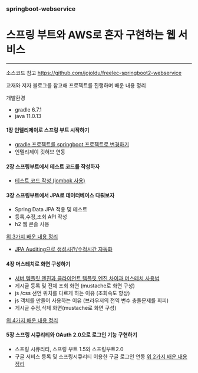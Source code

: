 ### springboot-webservice
# **스프링 부트와 AWS로 혼자 구현하는 웹 서비스**
****
소스코드 참고 https://github.com/jojoldu/freelec-springboot2-webservice

교재와 저자 블로그를 참고해 프로젝트를 진행하며 배운 내용 정리

개발환경
* gradle 6.7.1
* java 11.0.13


#### 1장 인텔리제이로 스프링 부트 시작하기
* [gradle 프로젝트를 springboot 프로젝트로 변경하기](https://chobo24.tistory.com/entry/spring-%EA%B7%B8%EB%A0%88%EC%9D%B4%EB%93%A4-%ED%94%84%EB%A1%9C%EC%A0%9D%ED%8A%B8%EB%A5%BC-%EC%8A%A4%ED%94%84%EB%A7%81-%EB%B6%80%ED%8A%B8-%ED%94%84%EB%A1%9C%EC%A0%9D%ED%8A%B8%EB%A1%9C-%EB%B3%80%EA%B2%BD%ED%95%98%EA%B8%B0)
* 인텔리제이 깃허브 연동

#### 2장 스프링부트에서 테스트 코드를 작성하자
* [테스트 코드 작성 (lombok 사용)](https://chobo24.tistory.com/entry/spring-%EC%8A%A4%ED%94%84%EB%A7%81-%EB%B6%80%ED%8A%B8%EC%97%90%EC%84%9C-%ED%85%8C%EC%8A%A4%ED%8A%B8-%EC%BD%94%EB%93%9C-%EC%9E%91%EC%84%B1%ED%95%98%EA%B8%B0)
  
#### 3장 스프링부트에서 JPA로 데이터베이스 다뤄보자
* Spring Data JPA 적용 및 테스트
* 등록,수정,조회 API 작성
* h2 웹 콘솔 사용

[위 3가지 배운 내용 정리](https://chobo24.tistory.com/entry/spring-Spring-Data-JPA-%EC%A0%81%EC%9A%A9-%EB%B0%8F-%EB%93%B1%EB%A1%9D%EC%88%98%EC%A0%95%EC%A1%B0%ED%9A%8C-API-%EC%9E%91%EC%84%B1%ED%95%98%EA%B8%B0)
* [JPA Auditing으로 생성시간/수정시간 자동화](https://chobo24.tistory.com/entry/spring-JPA-Auditing-%EC%83%9D%EC%84%B1%EC%88%98%EC%A0%95%EC%8B%9C%EA%B0%84-%EC%9E%90%EB%8F%99%ED%99%94)

#### 4장 머스테치로 화면 구성하기
* [서버 템플릿 엔진과 클라이언트 템플릿 엔진 차이과 머스테치 사용법](https://chobo24.tistory.com/entry/spring-%EC%84%9C%EB%B2%84-%ED%85%9C%ED%94%8C%EB%A6%BF-%EC%97%94%EC%A7%84%EA%B3%BC-%ED%81%B4%EB%9D%BC%EC%9D%B4%EC%96%B8%ED%8A%B8-%ED%85%9C%ED%94%8C%EB%A6%BF-%EC%97%94%EC%A7%84-%EC%B0%A8%EC%9D%B4-feat-%EB%A8%B8%EC%8A%A4%ED%85%8C%EC%B9%98-%EC%82%AC%EC%9A%A9%EB%B2%95)
* 게시글 등록 및 전체 조회 화면 (mustache로 화면 구성)
* js /css 선언 위치를 다르게 하는 이유 (조회속도 향상)
* js 객체를 만들어 사용하는 이유 (브라우저의 전역 변수 충돌문제를 회피)
* 게시글 수정,삭제 화면(mustache로 화면 구성)

[위 4가지 배운 내용 정리](https://chobo24.tistory.com/entry/spring-%EA%B2%8C%EC%8B%9C%EA%B8%80-%EB%93%B1%EB%A1%9D-%EB%B0%8F-%EC%A0%84%EC%B2%B4-%EC%A1%B0%ED%9A%8C-%EB%AA%A9%EB%A1%9D-%EC%88%98%EC%A0%95-%EC%82%AD%EC%A0%9C-%ED%99%94%EB%A9%B4-%EA%B5%AC%ED%98%84)

#### 5장 스프링 시큐리티와 OAuth 2.0으로 로그인 기능 구현하기
* 스프링 시큐리티, 스프링 부트 1.5와 스프링부트2.0
* 구글 서비스 등록 및 스프링시큐리티 이용한 구글 로그인 연동
[위 2가지 배운 내용 정리](https://chobo24.tistory.com/entry/spring-%EC%8A%A4%ED%94%84%EB%A7%81-%EC%8B%9C%ED%81%90%EB%A6%AC%ED%8B%B0%EC%99%80-OAuth20%EC%9C%BC%EB%A1%9C-%EB%A1%9C%EA%B7%B8%EC%9D%B8-%EA%B5%AC%ED%98%84%ED%95%98%EA%B8%B0-%EA%B5%AC%EA%B8%80-%EB%A1%9C%EA%B7%B8%EC%9D%B8)
